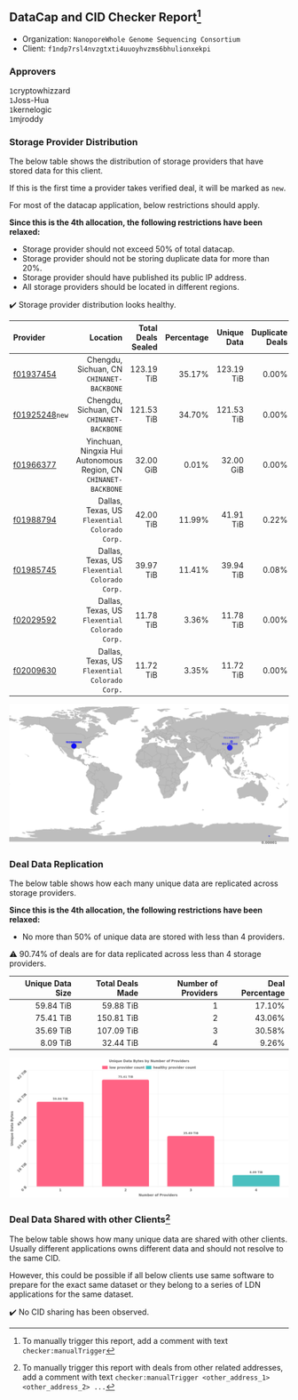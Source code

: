 ## DataCap and CID Checker Report[^1]
 - Organization: `NanoporeWhole Genome Sequencing Consortium`
 - Client: `f1ndp7rsl4nvzgtxti4uuoyhvzms6bhulionxekpi`
### Approvers
`1`cryptowhizzard<br/>`1`Joss-Hua<br/>`1`kernelogic<br/>`1`mjroddy

### Storage Provider Distribution
The below table shows the distribution of storage providers that have stored data for this client.

If this is the first time a provider takes verified deal, it will be marked as `new`.

For most of the datacap application, below restrictions should apply.

**Since this is the 4th allocation, the following restrictions have been relaxed:**
 - Storage provider should not exceed 50% of total datacap.
 - Storage provider should not be storing duplicate data for more than 20%.
 - Storage provider should have published its public IP address.
 - All storage providers should be located in different regions.

✔️ Storage provider distribution looks healthy.

| Provider                                                    |                                                            Location | Total Deals Sealed | Percentage | Unique Data | Duplicate Deals |
| :---------------------------------------------------------- | ------------------------------------------------------------------: | -----------------: | ---------: | ----------: | --------------: |
| [f01937454](https://filfox.info/en/address/f01937454)       |                        Chengdu, Sichuan, CN<br/>`CHINANET-BACKBONE` |         123.19 TiB |     35.17% |  123.19 TiB |           0.00% |
| [f01925248](https://filfox.info/en/address/f01925248)`new`  |                        Chengdu, Sichuan, CN<br/>`CHINANET-BACKBONE` |         121.53 TiB |     34.70% |  121.53 TiB |           0.00% |
| [f01966377](https://filfox.info/en/address/f01966377)       | Yinchuan, Ningxia Hui Autonomous Region, CN<br/>`CHINANET-BACKBONE` |          32.00 GiB |      0.01% |   32.00 GiB |           0.00% |
| [f01988794](https://filfox.info/en/address/f01988794)       |                   Dallas, Texas, US<br/>`Flexential Colorado Corp.` |          42.00 TiB |     11.99% |   41.91 TiB |           0.22% |
| [f01985745](https://filfox.info/en/address/f01985745)       |                   Dallas, Texas, US<br/>`Flexential Colorado Corp.` |          39.97 TiB |     11.41% |   39.94 TiB |           0.08% |
| [f02029592](https://filfox.info/en/address/f02029592)       |                   Dallas, Texas, US<br/>`Flexential Colorado Corp.` |          11.78 TiB |      3.36% |   11.78 TiB |           0.00% |
| [f02009630](https://filfox.info/en/address/f02009630)       |                   Dallas, Texas, US<br/>`Flexential Colorado Corp.` |          11.72 TiB |      3.35% |   11.72 TiB |           0.00% |

<img src="https://raw.githubusercontent.com/data-preservation-programs/filplus-checker-assets/main/filecoin-project/filecoin-plus-large-datasets/issues/1564/1679101591910.png"/>

### Deal Data Replication
The below table shows how each many unique data are replicated across storage providers.


**Since this is the 4th allocation, the following restrictions have been relaxed:**
- No more than 50% of unique data are stored with less than 4 providers.

⚠️ 90.74% of deals are for data replicated across less than 4 storage providers.

| Unique Data Size | Total Deals Made | Number of Providers | Deal Percentage |
| ---------------: | ---------------: | ------------------: | --------------: |
|        59.84 TiB |        59.88 TiB |                   1 |          17.10% |
|        75.41 TiB |       150.81 TiB |                   2 |          43.06% |
|        35.69 TiB |       107.09 TiB |                   3 |          30.58% |
|         8.09 TiB |        32.44 TiB |                   4 |           9.26% |

<img src="https://raw.githubusercontent.com/data-preservation-programs/filplus-checker-assets/main/filecoin-project/filecoin-plus-large-datasets/issues/1564/1679101595241.png"/>

### Deal Data Shared with other Clients[^3]
The below table shows how many unique data are shared with other clients.
Usually different applications owns different data and should not resolve to the same CID.

However, this could be possible if all below clients use same software to prepare for the exact same dataset or they belong to a series of LDN applications for the same dataset.

✔️ No CID sharing has been observed.

[^1]: To manually trigger this report, add a comment with text `checker:manualTrigger`

[^2]: Deals from those addresses are combined into this report as they are specified with `checker:manualTrigger`

[^3]: To manually trigger this report with deals from other related addresses, add a comment with text `checker:manualTrigger <other_address_1> <other_address_2> ...`
